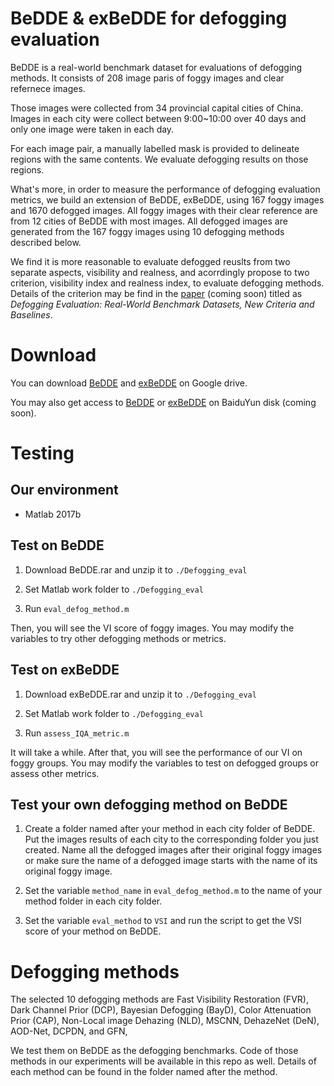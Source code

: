 # BeDDE & exBeDDE for defogging evaluation
BeDDE is a real-world benchmark dataset for evaluations of defogging methods.
It consists of 208 image paris of foggy images and clear refernece images. 

Those images were collected from 34 provincial capital cities of China. 
Images in each city were collect between 9:00~10:00 over 40 days and only one image were taken in each day.

For each image pair, a manually labelled mask is provided to delineate regions with the same contents.
We evaluate defogging results on those regions.

What's more, in order to measure the performance of defogging evaluation metrics, we build an extension of BeDDE, exBeDDE, using 167 foggy images and 1670 defogged images. All foggy images with their clear reference are from 12 cities of BeDDE with most images. All defogged images are generated from the 167 foggy images using 10 defogging methods described below.

We find it is more reasonable to evaluate defogged reuslts from two separate aspects, visibility and realness, and acorrdingly propose to two criterion,  visibility index and realness index, to evaluate defogging methods. Details of the criterion may be find in the [paper]() (coming soon) titled as _Defogging Evaluation: Real-World Benchmark Datasets, New Criteria and Baselines_.


# Download
You can download [BeDDE](https://drive.google.com/file/d/12p-MY2ZygT5Tl8q0oFxDIUg9B5Jn042-/view?usp=sharing) and [exBeDDE](https://drive.google.com/file/d/1swAyQS-j9QNTvLwsCJgbFXnjscB86CeL/view?usp=sharing) on Google drive.

You may also get access to [BeDDE]() or [exBeDDE]() on BaiduYun disk (coming soon).

# Testing

## Our environment

- Matlab 2017b

## Test on BeDDE
1. Download BeDDE.rar and unzip it to `./Defogging_eval`

2. Set Matlab work folder to `./Defogging_eval`

3. Run `eval_defog_method.m`

Then, you will see the VI score of foggy images. You may modify the variables to try other defogging methods or metrics.

## Test on exBeDDE

1. Download exBeDDE.rar and unzip it to `./Defogging_eval`

2. Set Matlab work folder to `./Defogging_eval`

3. Run `assess_IQA_metric.m`

It will take a while. After that, you will see the performance of our VI on foggy groups. You may modify the variables to test on defogged groups or assess other metrics.

## Test your own defogging method on BeDDE

1. Create a folder named after your method in each city folder of BeDDE. Put the images results of each city to the corresponding folder you just created. Name all the defogged images after their original foggy images or make sure the name of a defogged image starts with the name of its original foggy image.

2. Set the variable `method_name` in `eval_defog_method.m` to the name of your method folder in each city folder.

3. Set the variable `eval_method` to `VSI` and run the script to get the VSI score of your method on BeDDE.


# Defogging methods
The selected 10 defogging methods are 
Fast Visibility Restoration (FVR), 
Dark Channel Prior (DCP), 
Bayesian Defogging (BayD), 
Color Attenuation Prior (CAP), 
Non-Local image Dehazing (NLD), 
MSCNN, 
DehazeNet (DeN), 
AOD-Net, 
DCPDN, 
and GFN,

We test them on BeDDE as the defogging benchmarks. Code of those methods in our experiments will be available in this repo as well. Details of each method can be found in the folder named after the method.
